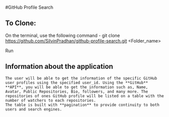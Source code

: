 #GitHub Profile Search

## To Clone:

On the terminal, use the following command -
git clone https://github.com/SilvinPradhan/github-profile-search.git <Folder_name>

Run <npm install>

## Information about the application
    The user will be able to get the information of the specific GitHub user profiles using the specified user_id. Using the **GitHub** **API**, you will be able to get the information such as, Name, Avatar, Public Repositories, Bio, followers, and many more. The repositories of ones GitHub profile will be listed on a table with the number of watchers to each repositories.
    The table is built with **pagination** to provide continuity to both users and search engines.
